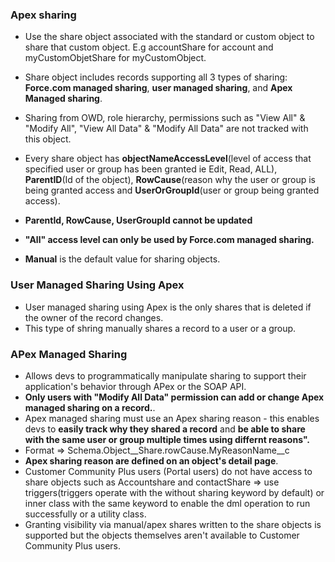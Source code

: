 ### Apex sharing
* Use the share object associated with the standard or custom object to share that custom object. E.g accountShare for account and 
myCustomObjetShare for myCustomObject.
* Share object includes records supporting all 3 types of sharing: **Force.com managed sharing**, **user managed sharing**, and 
**Apex Managed sharing**.
* Sharing from OWD, role hierarchy, permissions such as "View All" & "Modify All", "View All Data" & "Modify All Data" are not
tracked with this object.

* Every share object has **objectNameAccessLevel**(level of access that specified user or group has been granted ie Edit, Read, ALL),
**ParentID**(Id of the object), **RowCause**(reason why the user or group is being granted access and 
**UserOrGroupId**(user or group being granted access).
* **ParentId, RowCause, UserGroupId cannot be updated**
* **"All" access level can only be used by Force.com managed sharing.**
* **Manual** is the default value for sharing objects.

### User Managed Sharing Using Apex
* User managed sharing using Apex is the only shares that is deleted if the owner of the record changes.
* This type of shring manually shares a record to a user or a group.

### APex Managed Sharing
* Allows devs to programmatically manipulate sharing to support their application's behavior through APex or the SOAP API.
* **Only users with "Modify All Data" permission can add or change Apex managed sharing on a record.**.
* Apex managed sharing must use an Apex sharing reason - this enables devs to **easily track why they shared a record** and **be able to share with the same user or group multiple times using differnt reasons".**
* Format => Schema.Object__Share.rowCause.MyReasonName__c
* **Apex sharing reason are defined on an object's detail page**.
* Customer Community Plus users (Portal users) do not have access to share objects such as Accountshare and contactShare => use triggers(triggers operate with the without sharing keyword by default) or inner class with the same keyword to enable the dml operation to run successfully or a utility class.
* Granting visibility via manual/apex shares written to the share objects is supported but the objects themselves aren't available to Customer Community Plus users.

